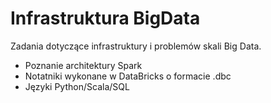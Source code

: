 # Infrastruktura BigData
Zadania dotyczące infrastruktury i problemów skali Big Data.

- Poznanie architektury Spark
- Notatniki wykonane w DataBricks o formacie .dbc
- Języki Python/Scala/SQL
